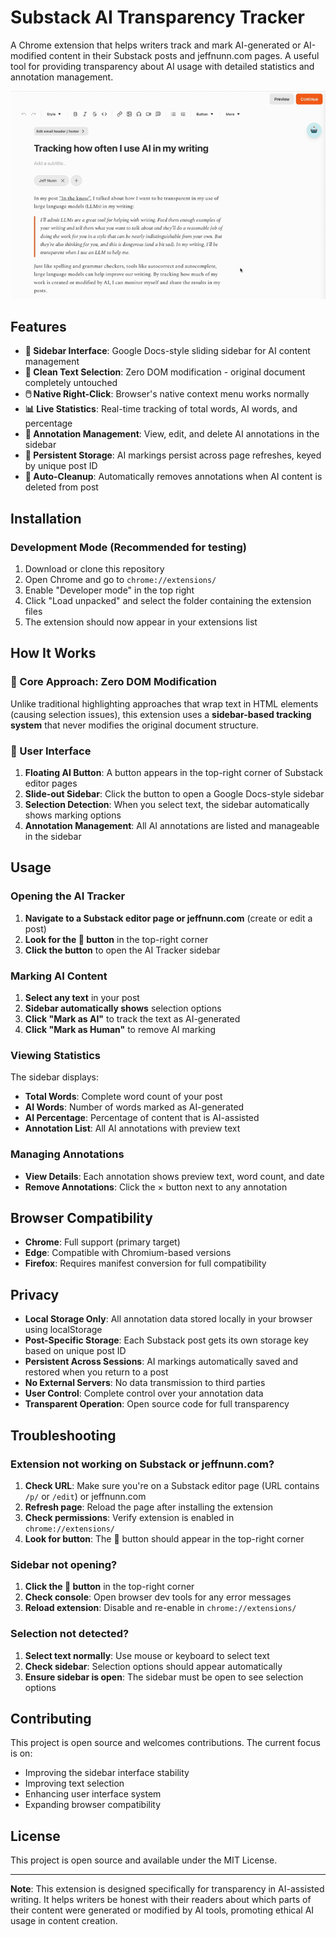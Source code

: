 # Substack AI Transparency Tracker

A Chrome extension that helps writers track and mark AI-generated or AI-modified content in their Substack posts and jeffnunn.com pages. A useful tool for providing transparency about AI usage with detailed statistics and annotation management.

![Demo of Substack AI Transparency Tracker](example.gif)

## Features

- **🎯 Sidebar Interface**: Google Docs-style sliding sidebar for AI content management
- **📝 Clean Text Selection**: Zero DOM modification - original document completely untouched
- **🖱️ Native Right-Click**: Browser's native context menu works normally
- **📊 Live Statistics**: Real-time tracking of total words, AI words, and percentage
- **💬 Annotation Management**: View, edit, and delete AI annotations in the sidebar
- **💾 Persistent Storage**: AI markings persist across page refreshes, keyed by unique post ID
- **🔄 Auto-Cleanup**: Automatically removes annotations when AI content is deleted from post

## Installation

### Development Mode (Recommended for testing)

1. Download or clone this repository
2. Open Chrome and go to `chrome://extensions/`
3. Enable "Developer mode" in the top right
4. Click "Load unpacked" and select the folder containing the extension files
5. The extension should now appear in your extensions list

## How It Works

### 🎯 Core Approach: Zero DOM Modification

Unlike traditional highlighting approaches that wrap text in HTML elements (causing selection issues), this extension uses a **sidebar-based tracking system** that never modifies the original document structure.

### 📱 User Interface

1. **Floating AI Button**: A button appears in the top-right corner of Substack editor pages
2. **Slide-out Sidebar**: Click the button to open a Google Docs-style sidebar
3. **Selection Detection**: When you select text, the sidebar automatically shows marking options
4. **Annotation Management**: All AI annotations are listed and manageable in the sidebar

## Usage

### Opening the AI Tracker

1. **Navigate to a Substack editor page or jeffnunn.com** (create or edit a post)
2. **Look for the 🤖 button** in the top-right corner
3. **Click the button** to open the AI Tracker sidebar

### Marking AI Content

1. **Select any text** in your post
2. **Sidebar automatically shows** selection options
3. **Click "Mark as AI"** to track the text as AI-generated
4. **Click "Mark as Human"** to remove AI marking

### Viewing Statistics

The sidebar displays:

- **Total Words**: Complete word count of your post
- **AI Words**: Number of words marked as AI-generated
- **AI Percentage**: Percentage of content that is AI-assisted
- **Annotation List**: All AI annotations with preview text

### Managing Annotations

- **View Details**: Each annotation shows preview text, word count, and date
- **Remove Annotations**: Click the × button next to any annotation

## Browser Compatibility

- **Chrome**: Full support (primary target)
- **Edge**: Compatible with Chromium-based versions
- **Firefox**: Requires manifest conversion for full compatibility

## Privacy

- **Local Storage Only**: All annotation data stored locally in your browser using localStorage
- **Post-Specific Storage**: Each Substack post gets its own storage key based on unique post ID
- **Persistent Across Sessions**: AI markings automatically saved and restored when you return to a post
- **No External Servers**: No data transmission to third parties
- **User Control**: Complete control over your annotation data
- **Transparent Operation**: Open source code for full transparency

## Troubleshooting

### Extension not working on Substack or jeffnunn.com?

1. **Check URL**: Make sure you're on a Substack editor page (URL contains `/p/` or `/edit`) or jeffnunn.com
2. **Refresh page**: Reload the page after installing the extension
3. **Check permissions**: Verify extension is enabled in `chrome://extensions/`
4. **Look for button**: The 🤖 button should appear in the top-right corner

### Sidebar not opening?

1. **Click the 🤖 button** in the top-right corner
2. **Check console**: Open browser dev tools for any error messages
3. **Reload extension**: Disable and re-enable in `chrome://extensions/`

### Selection not detected?

1. **Select text normally**: Use mouse or keyboard to select text
2. **Check sidebar**: Selection options should appear automatically
3. **Ensure sidebar is open**: The sidebar must be open to see selection options

## Contributing

This project is open source and welcomes contributions. The current focus is on:

- Improving the sidebar interface stability
- Improving text selection
- Enhancing user interface system
- Expanding browser compatibility

## License

This project is open source and available under the MIT License.

---

**Note**: This extension is designed specifically for transparency in AI-assisted writing. It helps writers be honest with their readers about which parts of their content were generated or modified by AI tools, promoting ethical AI usage in content creation.
